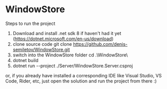 # WindowStore

Steps to run the project
1. Download and install .net sdk 8 if haven't had it yet (https://dotnet.microsoft.com/en-us/download)
2. clone source code
    git clone https://github.com/denis-semiletov/WindowStore.git
3. switch into the WindowStore folder
    cd .\WindowStore\
4. dotnet build
5. dotnet run --project ./Server/WindowStore.Server.csproj

or, if you already have installed a corresponding IDE like Visual Studio, VS Code, Rider, etc, just open the solution and run the project from there :)